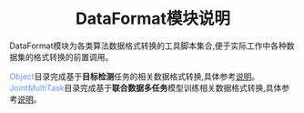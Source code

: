 # <div align="center">DataFormat模块说明</div>

DataFormat模块为各类算法数据格式转换的工具脚本集合,便于实际工作中各种数据集的格式转换的前置调用。

<font color=CornflowerBlue>Object</font>目录完成基于<b>目标检测</b>任务的相关数据格式转换,具体参考<a href='./Object/README.md'>说明</a>。  
<font color=CornflowerBlue>JointMultiTask</font>目录完成基于<b>联合数据多任务</b>模型训练相关数据格式转换,具体参考<a href='./JointMultiTask/README.md'>说明</a>。  